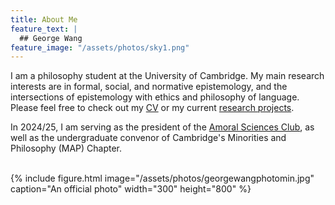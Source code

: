 ```yaml
---
title: About Me
feature_text: |
  ## George Wang
feature_image: "/assets/photos/sky1.png"
---
```

I am a philosophy student at the University of Cambridge. My main research interests are in formal, social, and normative epistemology, and the intersections of epistemology with ethics and philosophy of language. Please feel free to check out my [CV](https://www.georgewangdz.com/assets/cv.pdf "CV") or my current [research projects](https://www.georgewangdz.com/research "research projects").

In 2024/25, I am serving as the president of the [Amoral Sciences Club](https://www.amoralsciences.com "Amoral Sciences Club"), as well as the undergraduate convenor of Cambridge's Minorities and Philosophy (MAP) Chapter.

<br>
{% include figure.html image="/assets/photos/georgewangphotomin.jpg" caption="An official photo" width="300" height="800" %}
<br>
<br>

